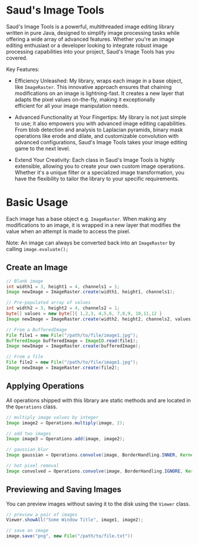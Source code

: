 # Saud's Image Tools
Saud's Image Tools is a powerful, multithreaded image editing library written in pure Java,
designed to simplify image processing tasks while offering a wide array of advanced features.
Whether you're an image editing enthusiast or a developer looking to integrate robust image
processing capabilities into your project, Saud's Image Tools has you covered.

Key Features:
- Efficiency Unleashed: My library, wraps each image in a base object, like ```ImageRaster```. 
  This innovative approach ensures that chaining modifications on an image is lightning-fast.
  It creates a new layer that adapts the pixel values on-the-fly, making it exceptionally  
  efficient for all your image manipulation needs.

- Advanced Functionality at Your Fingertips: My library is not just simple to use; it
  also empowers you with advanced image editing capabilities. From blob detection and analysis
  to Laplacian pyramids, binary mask operations like erode and dilate,
  and customizable convolution with advanced configurations, Saud's Image Tools
  takes your image editing game to the next level.

- Extend Your Creativity: Each class in Saud's Image Tools is highly extensible, allowing you
  to create your own custom image operations. Whether it's a unique filter or a specialized
  image transformation, you have the flexibility to tailor the library to your specific
  requirements.

# Basic Usage
Each image has a base object e.g. ```ImageRaster```. When making any modifications to an image,
it is wrapped in a new layer that modifies the value when an attempt is made to access the pixel.

Note: An image can always be converted back into an ```ImageRaster``` by calling ```image.evaluate();```

## Create an Image
```java
// Blank image
int width1 = 3, height1 = 4, channels1 = 1;
Image newImage = ImageRaster.create(width1, height1, channels1);

// Pre-populated array of values
int width2 = 3, height2 = 4, channels2 = 1;
byte[] values = new byte[]{ 1,2,3, 4,5,6, 7,8,9, 10,11,12 }
Image newImage = ImageRaster.create(width2, height2, channels2, values);

// From a BufferedImage
File file1 = new File("/path/to/file/image1.jpg");
BufferedImage bufferedImage = ImageIO.read(file1);
Image newImage = ImageRaster.create(bufferedImage);

// From a file
File file2 = new File("/path/to/file/image1.jpg");
Image newImage = ImageRaster.create(file2);
```

## Applying Operations
All operations shipped with this library are static methods and are located in
the ```Operations``` class.
```java
// multiply image values by integer
Image image2 = Operations.multiply(image, 2);

// add two images
Image image3 = Operations.add(image, image2);

// gaussian blur
Image gaussian = Operations.convolve(image, BorderHandling.INNER, Kernel.gaussian3x3(), Aggregator.MEAN, 1, 1);

// hot pixel removal
Image convolved = Operations.convolve(image, BorderHandling.IGNORE, Kernel.boxBlur(5), Aggregator.MEDIAN, 1, 1);
```

## Previewing and Saving Images
You can preview images without saving it to the disk using the ```Viewer``` class.
```java
// preview a pair of images
Viewer.showAll("Some Window Title", image1, image2);

// save an image
image.save("png", new File("/path/to/file.txt"))
```